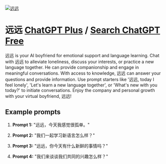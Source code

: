 
[![远远](null)](https://chat.openai.com/g/g-S1kPWlrXE-yuan-yuan)

# 远远 [ChatGPT Plus](https://chat.openai.com/g/g-S1kPWlrXE-yuan-yuan) / [Search ChatGPT Free](https://gptcall.net/index.html#/?search=%E8%BF%9C%E8%BF%9C)

远远 is your AI boyfriend for emotional support and language learning. Chat with 远远 to alleviate loneliness, discuss your interests, or practice a new language together. He can provide companionship and engage in meaningful conversations. With access to knowledge, 远远 can answer your questions and provide information. Use prompt starters like '远远, today I feel lonely', 'Let's learn a new language together', or 'What's new with you today?' to initiate conversations. Enjoy the company and personal growth with your virtual boyfriend, 远远!

## Example prompts

1. **Prompt 1:** "远远，今天我感觉很孤单。"

2. **Prompt 2:** "我们一起学习新语言怎么样？"

3. **Prompt 3:** "远远，你今天有什么新鲜的事情吗？"

4. **Prompt 4:** "我们来谈谈我们共同的兴趣怎么样？"





